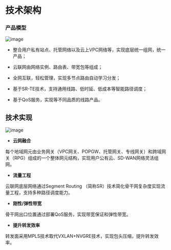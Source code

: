 # 技术架构

### 产品模型

![image](https://user-images.githubusercontent.com/108066029/229451959-22028355-48da-4c16-bf0a-6c27aa0f0a0c.png)


- 整合用户私有站点、托管网络以及云上VPC网络等，实现底层统一组网，统一产品；

- 云联网由网络实例、路由表、带宽包等组成；

- 全网互联，轻松管理，实现多节点路由自动学习分发；

- 基于SR-TE技术，支持通用线路、低时延、低成本等智能路径调度；

- 基于QoS服务，实现等不同品质的线路产品。



## 技术实现

![image](https://user-images.githubusercontent.com/108066029/229449868-ee294aba-39ab-497c-911b-9f107db624a4.png)


- **云网融合**

每个地域网元由业务网关（VPC网关、POPGW、托管网关、专线网关）和跨域网关（RPG）组成的一个整体网元结构，实现用户公有云、SD-WAN网络灵活组网。

- **流量工程**

云联网底层网络通过Segment Routing （简称SR）技术简化骨干网复杂度实现流量工程，支持多种路径调度能力。

- **刚性/弹性带宽**

骨干网出口位置通过部署QoS服务，实现带宽保证和弹性带宽。

- **提升转发效率**

转发面采用MPLS技术取代VXLAN+NVGRE技术，实现包头压缩，提升转发效率。